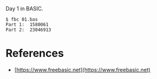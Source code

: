 Day 1 in BASIC.

```console
$ fbc 01.bas
Part 1:  1580061
Part 2:  23046913
```

# References

- [https://www.freebasic.net](https://www.freebasic.net)
